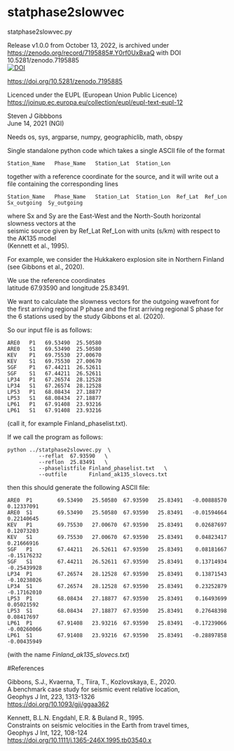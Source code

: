 # statphase2slowvec  

statphase2slowvec.py  

Release v1.0.0 from October 13, 2022, is archived under  
https://zenodo.org/record/7195885#.Y0rf0UxBxaQ with DOI 10.5281/zenodo.7195885  
[![DOI](https://zenodo.org/badge/550870905.svg)](https://zenodo.org/doi/10.5281/zenodo.7195884)  

https://doi.org/10.5281/zenodo.7195885  

Licenced under the EUPL (European Union Public Licence)  
https://joinup.ec.europa.eu/collection/eupl/eupl-text-eupl-12  

Steven J Gibbbons  
June 14, 2021 (NGI)  

Needs os, sys, argparse, numpy, geographiclib, math, obspy  

Single standalone python code which takes a single ASCII file of the format  

```
Station_Name   Phase_Name   Station_Lat  Station_Lon
```

together with a reference coordinate for the source,
and it will write out a file containing the corresponding lines

```
Station_Name   Phase_Name   Station_Lat  Station_Lon  Ref_Lat  Ref_Lon   Sx_outgoing  Sy_outgoing
```

where Sx and Sy are the East-West and the North-South horizontal slowness vectors at the  
seismic source given by Ref_Lat Ref_Lon with units (s/km) with respect to the AK135 model  
(Kennett et al., 1995).  

For example, we consider the Hukkakero explosion site in Northern Finland
(see Gibbons et al., 2020).  

We use the reference coordinates  
latitude 67.93590 and longitude 25.83491.  

We want to calculate the slowness vectors for the outgoing wavefront for the first arriving regional P
phase and the first arriving regional S phase for the 6 stations used by the study Gibbons et al. (2020).  

So our input file is as follows:  

```
ARE0   P1   69.53490  25.50580  
ARE0   S1   69.53490  25.50580  
KEV    P1   69.75530  27.00670  
KEV    S1   69.75530  27.00670  
SGF    P1   67.44211  26.52611  
SGF    S1   67.44211  26.52611  
LP34   P1   67.26574  28.12528  
LP34   S1   67.26574  28.12528  
LP53   P1   68.08434  27.18877  
LP53   S1   68.08434  27.18877  
LP61   P1   67.91408  23.93216  
LP61   S1   67.91408  23.93216
```

(call it, for example Finland_phaselist.txt).  

If we call the program as follows:  

```
python ../statphase2slowvec.py  \  
          --reflat  67.93590   \  
          --reflon  25.83491   \  
          --phaselistfile Finland_phaselist.txt   \  
          --outfile       Finland_ak135_slovecs.txt
```

then this should generate the following ASCII file:  

```
ARE0  P1        69.53490   25.50580  67.93590   25.83491   -0.00888570    0.12337091  
ARE0  S1        69.53490   25.50580  67.93590   25.83491   -0.01594664    0.22140645  
KEV   P1        69.75530   27.00670  67.93590   25.83491    0.02687697    0.12073203  
KEV   S1        69.75530   27.00670  67.93590   25.83491    0.04823417    0.21666916  
SGF   P1        67.44211   26.52611  67.93590   25.83491    0.08181667   -0.15176232  
SGF   S1        67.44211   26.52611  67.93590   25.83491    0.13714934   -0.25439928  
LP34  P1        67.26574   28.12528  67.93590   25.83491    0.13871543   -0.10238026  
LP34  S1        67.26574   28.12528  67.93590   25.83491    0.23252879   -0.17162010  
LP53  P1        68.08434   27.18877  67.93590   25.83491    0.16493699    0.05021592  
LP53  S1        68.08434   27.18877  67.93590   25.83491    0.27648398    0.08417697  
LP61  P1        67.91408   23.93216  67.93590   25.83491   -0.17239066   -0.00260066  
LP61  S1        67.91408   23.93216  67.93590   25.83491   -0.28897858   -0.00435949
```

(with the name *Finland_ak135_slovecs.txt*)


#References  

Gibbons, S.J., Kvaerna, T., Tiira, T., Kozlovskaya, E., 2020.  
A benchmark case study for seismic event relative location,  
Geophys J Int, 223, 1313-1326  
https://doi.org/10.1093/gji/ggaa362  

Kennett, B.L.N. Engdahl, E.R. & Buland R., 1995.  
Constraints on seismic velocities in the Earth from travel times,  
Geophys J Int, 122, 108-124  
https://doi.org/10.1111/j.1365-246X.1995.tb03540.x  

